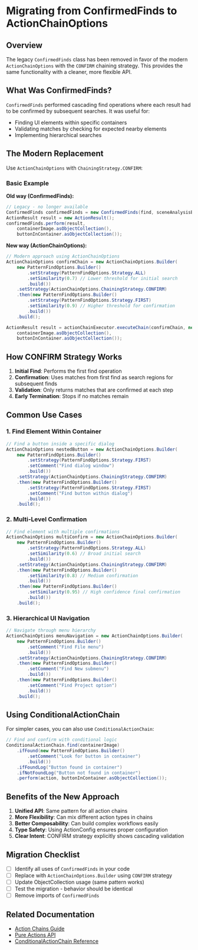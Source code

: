 # Migrating from ConfirmedFinds to ActionChainOptions

## Overview

The legacy `ConfirmedFinds` class has been removed in favor of the modern `ActionChainOptions` with the `CONFIRM` chaining strategy. This provides the same functionality with a cleaner, more flexible API.

## What Was ConfirmedFinds?

`ConfirmedFinds` performed cascading find operations where each result had to be confirmed by subsequent searches. It was useful for:
- Finding UI elements within specific containers
- Validating matches by checking for expected nearby elements
- Implementing hierarchical searches

## The Modern Replacement

Use `ActionChainOptions` with `ChainingStrategy.CONFIRM`:

### Basic Example

**Old way (ConfirmedFinds):**
```java
// Legacy - no longer available
ConfirmedFinds confirmedFinds = new ConfirmedFinds(find, sceneAnalysisBuilder);
ActionResult result = new ActionResult();
confirmedFinds.perform(result, 
    containerImage.asObjectCollection(),
    buttonInContainer.asObjectCollection());
```

**New way (ActionChainOptions):**
```java
// Modern approach using ActionChainOptions
ActionChainOptions confirmChain = new ActionChainOptions.Builder(
    new PatternFindOptions.Builder()
        .setStrategy(PatternFindOptions.Strategy.ALL)
        .setSimilarity(0.7) // Lower threshold for initial search
        .build())
    .setStrategy(ActionChainOptions.ChainingStrategy.CONFIRM)
    .then(new PatternFindOptions.Builder()
        .setStrategy(PatternFindOptions.Strategy.FIRST)
        .setSimilarity(0.9) // Higher threshold for confirmation
        .build())
    .build();

ActionResult result = actionChainExecutor.executeChain(confirmChain, new ActionResult(),
    containerImage.asObjectCollection(),
    buttonInContainer.asObjectCollection());
```

## How CONFIRM Strategy Works

1. **Initial Find**: Performs the first find operation
2. **Confirmation**: Uses matches from first find as search regions for subsequent finds
3. **Validation**: Only returns matches that are confirmed at each step
4. **Early Termination**: Stops if no matches remain

## Common Use Cases

### 1. Find Element Within Container

```java
// Find a button inside a specific dialog
ActionChainOptions nestedButton = new ActionChainOptions.Builder(
    new PatternFindOptions.Builder()
        .setStrategy(PatternFindOptions.Strategy.FIRST)
        .setComment("Find dialog window")
        .build())
    .setStrategy(ActionChainOptions.ChainingStrategy.CONFIRM)
    .then(new PatternFindOptions.Builder()
        .setStrategy(PatternFindOptions.Strategy.FIRST)
        .setComment("Find button within dialog")
        .build())
    .build();
```

### 2. Multi-Level Confirmation

```java
// Find element with multiple confirmations
ActionChainOptions multiConfirm = new ActionChainOptions.Builder(
    new PatternFindOptions.Builder()
        .setStrategy(PatternFindOptions.Strategy.ALL)
        .setSimilarity(0.6) // Broad initial search
        .build())
    .setStrategy(ActionChainOptions.ChainingStrategy.CONFIRM)
    .then(new PatternFindOptions.Builder()
        .setSimilarity(0.8) // Medium confirmation
        .build())
    .then(new PatternFindOptions.Builder()
        .setSimilarity(0.95) // High confidence final confirmation
        .build())
    .build();
```

### 3. Hierarchical UI Navigation

```java
// Navigate through menu hierarchy
ActionChainOptions menuNavigation = new ActionChainOptions.Builder(
    new PatternFindOptions.Builder()
        .setComment("Find File menu")
        .build())
    .setStrategy(ActionChainOptions.ChainingStrategy.CONFIRM)
    .then(new PatternFindOptions.Builder()
        .setComment("Find New submenu")
        .build())
    .then(new PatternFindOptions.Builder()
        .setComment("Find Project option")
        .build())
    .build();
```

## Using ConditionalActionChain

For simpler cases, you can also use `ConditionalActionChain`:

```java
// Find and confirm with conditional logic
ConditionalActionChain.find(containerImage)
    .ifFound(new PatternFindOptions.Builder()
        .setComment("Look for button in container")
        .build())
    .ifFoundLog("Button found in container")
    .ifNotFoundLog("Button not found in container")
    .perform(action, buttonInContainer.asObjectCollection());
```

## Benefits of the New Approach

1. **Unified API**: Same pattern for all action chains
2. **More Flexibility**: Can mix different action types in chains
3. **Better Composability**: Can build complex workflows easily
4. **Type Safety**: Using ActionConfig ensures proper configuration
5. **Clear Intent**: CONFIRM strategy explicitly shows cascading validation

## Migration Checklist

- [ ] Identify all uses of `ConfirmedFinds` in your code
- [ ] Replace with `ActionChainOptions.Builder` using `CONFIRM` strategy
- [ ] Update ObjectCollection usage (same pattern works)
- [ ] Test the migration - behavior should be identical
- [ ] Remove imports of `ConfirmedFinds`

## Related Documentation

- [Action Chains Guide](../03-core-library/action-config/action-chains.md)
- [Pure Actions API](../03-core-library/action-config/14-pure-actions-api.md)
- [ConditionalActionChain Reference](../03-core-library/action-config/conditional-chains.md)